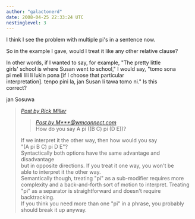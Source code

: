 ```yaml
---
author: "galactonerd"
date: 2008-04-25 22:33:24 UTC
nestinglevel: 3
---
```

I think I see the problem with multiple pi's in a sentence now.  
  
So in the example I gave, would I treat it like any other relative clause?  
  
In other words, if I wanted to say, for example, "The pretty little  
girls' school is where Susan went to school," I would say, "tomo sona  
pi meli lili li lukin pona \[if I choose that particular  
interpretation\]. tenpo pini la, jan Susan li tawa tomo ni." Is this  
correct?  
  
jan Sosuwa  

> [_Post by Rick Miller_](/OV2hCo5i/tomo-sona-pi-meli-lili-pi-lukin-pona#post10)  
> 
> > [_Post by M\*\*\*@wmconnect.com_](/OV2hCo5i/tomo-sona-pi-meli-lili-pi-lukin-pona#post9)  
> > How do you say A pi ((B C) pi (D E))?  
> > 
> 
> If we interpret it the other way, then how would you say  
> "(A pi B C) pi D E"?  
> Syntactically both options have the same advantage and disadvantage  
> but in opposite directions. If you treat it one way, you won't be  
> able to interpret it the other way.  
> Semantically though, treating "pi" as a sub-modifier requires more  
> complexity and a back-and-forth sort of motion to interpret. Treating  
> "pi" as a separator is straightforward and doesn't require  
> backtracking.  
> If you think you need more than one "pi" in a phrase, you probably  
> should break it up anyway.  
>